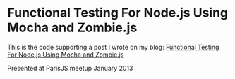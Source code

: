 Functional Testing For Node.js Using Mocha and Zombie.js
========================================================

This is the code supporting a post I wrote on my blog: [Functional Testing For Node.js Using Mocha and Zombie.js](http://redotheweb.com/2013/01/15/functional-testing-for-nodejs-using-mocha-and-zombie-js.html)

Presented at ParisJS meetup January 2013
